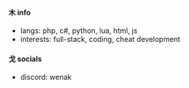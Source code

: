 #### 木 info
- langs: php, c#, python, lua, html, js
- interests: full-stack, coding, cheat development

#### 戈 socials
- discord: wenak
